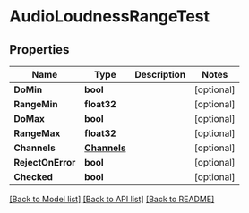 # AudioLoudnessRangeTest

## Properties

Name | Type | Description | Notes
------------ | ------------- | ------------- | -------------
**DoMin** | **bool** |  | [optional] 
**RangeMin** | **float32** |  | [optional] 
**DoMax** | **bool** |  | [optional] 
**RangeMax** | **float32** |  | [optional] 
**Channels** | [**Channels**](channels.md) |  | [optional] 
**RejectOnError** | **bool** |  | [optional] 
**Checked** | **bool** |  | [optional] 

[[Back to Model list]](../README.md#documentation-for-models) [[Back to API list]](../README.md#documentation-for-api-endpoints) [[Back to README]](../README.md)


